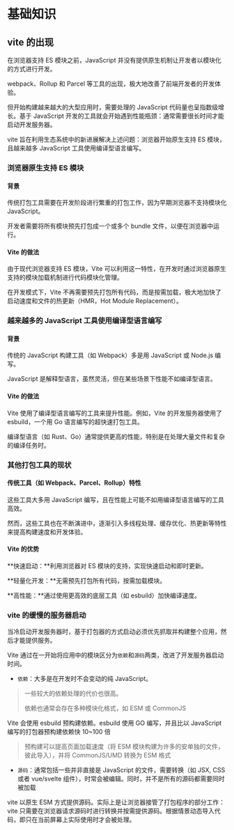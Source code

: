# 基础知识

## vite 的出现

在浏览器支持 ES 模块之前，JavaScript 并没有提供原生机制让开发者以模块化的方式进行开发。

webpack、Rollup 和 Parcel 等工具的出现，极大地改善了前端开发者的开发体验。

但开始构建越来越大的大型应用时，需要处理的 JavaScript 代码量也呈指数级增长。基于 JavaScript 开发的工具就会开始遇到性能瓶颈：通常需要很长时间才能启动开发服务器。

vite 旨在利用生态系统中的新进展解决上述问题：浏览器开始原生支持 ES 模块，且越来越多 JavaScript 工具使用编译型语言编写。

### 浏览器原生支持 ES 模块

#### 背景

传统打包工具需要在开发阶段进行繁重的打包工作，因为早期浏览器不支持模块化 JavaScript。

开发者需要将所有模块预先打包成一个或多个 bundle 文件，以便在浏览器中运行。

#### Vite 的做法

由于现代浏览器支持 ES 模块，Vite 可以利用这一特性，在开发时通过浏览器原生支持的模块加载机制进行代码模块化管理。

在开发模式下，Vite 不再需要预先打包所有代码，而是按需加载，极大地加快了启动速度和文件的热更新（HMR，Hot Module Replacement）。

### 越来越多的 JavaScript 工具使用编译型语言编写

#### 背景

传统的 JavaScript 构建工具（如 Webpack）多是用 JavaScript 或 Node.js 编写。

JavaScript 是解释型语言，虽然灵活，但在某些场景下性能不如编译型语言。

#### Vite 的做法

Vite 使用了编译型语言编写的工具来提升性能。例如，Vite 的开发服务器使用了 esbuild，一个用 Go 语言编写的超快速打包工具。

编译型语言（如 Rust、Go）通常提供更高的性能，特别是在处理大量文件和复杂的编译任务时。

### 其他打包工具的现状

#### 传统工具（如 Webpack、Parcel、Rollup）特性

这些工具大多用 JavaScript 编写，且在性能上可能不如用编译型语言编写的工具高效。

然而，这些工具也在不断演进中，逐渐引入多线程处理、缓存优化、热更新等特性来提高构建速度和开发体验。

#### Vite 的优势

**快速启动：**利用浏览器对 ES 模块的支持，实现快速启动和即时更新。

**轻量化开发：**无需预先打包所有代码，按需加载模块。

**高性能：**通过使用更高效的底层工具（如 esbuild）加快编译速度。

### vite 的缓慢的服务器启动

当冷启动开发服务器时，基于打包器的方式启动必须优先抓取并构建整个应用，然后才能提供服务。

Vite 通过在一开始将应用中的模块区分为`依赖`和`源码`两类，改进了开发服务器启动时间。

- `依赖`：大多是在开发时不会变动的纯 JavaScript。

> 一些较大的依赖处理的代价也很高。
>
> 依赖也通常会存在多种模块化格式，如 ESM 或 CommonJS

Vite 会使用 esbuild 预构建依赖。esbuild 使用 GO 编写，并且比以 JavaScript 编写的打包器预构建依赖快 10~100 倍

> 预构建可以提高页面加载速度（将 ESM 模块构建为许多的安单独的文件，彼此导入），并将 CommonJS/UMD 转换为 ESM 格式

- `源码`：通常包括一些并非直接是 JavaScript 的文件，需要转换（如 JSX, CSS 或者 vue/svelte 组件），时常会被编辑。同时，并不是所有的源码都需要同时被加载

vite 以原生 ESM 方式提供源码。实际上是让浏览器接管了打包程序的部分工作：vite 只需要在浏览器请求源码时进行转换并按需提供源码。根据情景动态导入代码，即只在当前屏幕上实际使用时才会被处理。
